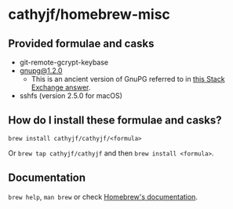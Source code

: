 # cathyjf/homebrew-misc

## Provided formulae and casks

* git-remote-gcrypt-keybase
* gnupg@1.2.0
    - This is an ancient version of GnuPG referred to in [this Stack Exchange answer](https://security.stackexchange.com/a/62480).
* sshfs (version 2.5.0 for macOS)

## How do I install these formulae and casks?

`brew install cathyjf/cathyjf/<formula>`

Or `brew tap cathyjf/cathyjf` and then `brew install <formula>`.

## Documentation

`brew help`, `man brew` or check [Homebrew's documentation](https://docs.brew.sh).
